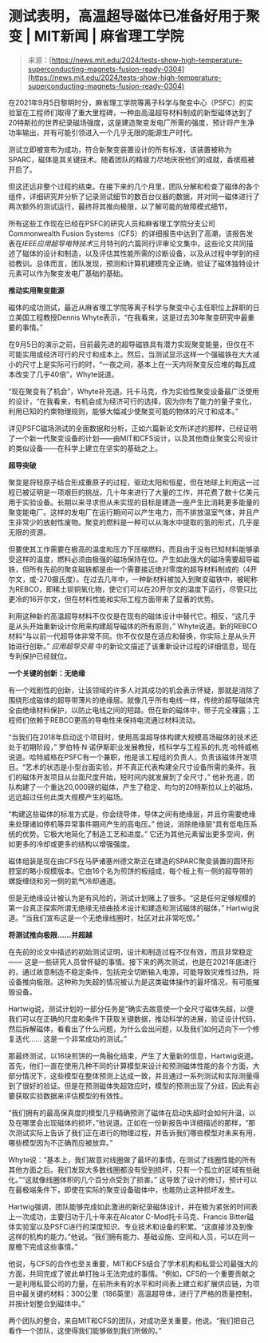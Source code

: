 <!--yml

category: 未分类

日期：2024-05-27 14:43:22

-->

# 测试表明，高温超导磁体已准备好用于聚变 | MIT新闻 | 麻省理工学院

> 来源：[https://news.mit.edu/2024/tests-show-high-temperature-superconducting-magnets-fusion-ready-0304](https://news.mit.edu/2024/tests-show-high-temperature-superconducting-magnets-fusion-ready-0304)

在2021年9月5日黎明时分，麻省理工学院等离子科学与聚变中心（PSFC）的实验室在工程师们取得了重大里程碑，一种由高温超导材料制成的新型磁体达到了20特斯拉的世界纪录磁场强度，这是建造聚变发电厂所需的强度，预计将产生净功率输出，并有可能引领进入一个几乎无限的能源生产时代。

测试立即被宣布为成功，符合新聚变装置设计的所有标准，该装置被称为SPARC，磁体是其关键技术。随着团队的精疲力尽地庆祝他们的成就，香槟瓶被开启了。

但这还远非整个过程的结束。在接下来的几个月里，团队分解和检查了磁体的各个组件，详细研究并分析了记录测试细节的数百台仪器的数据，并对同一磁体进行了两次额外的测试运行，最终将其推向极限，以了解可能的故障模式细节。

所有这些工作现在已经在PSFC的研究人员和麻省理工学院分支公司Commonwealth Fusion Systems（CFS）的详细报告中达到了高潮，该报告发表在*IEEE应用超导电特技术*三月特刊的六篇同行评审论文集中。这些论文共同描述了磁体的设计和制造，以及评估其性能所需的诊断设备，以及从过程中学到的经验教训。总体而言，团队发现，预测和计算机建模完全正确，验证了磁体独特设计元素可以作为聚变发电厂基础的基础。

**推动实用聚变能源**

磁体的成功测试，最近从麻省理工学院等离子科学与聚变中心主任职位上辞职的日立美国工程教授Dennis Whyte表示，“在我看来，这是过去30年聚变研究中最重要的事情。”

在9月5日的演示之前，目前最先进的超导磁铁具有潜力实现聚变能量，但仅在不可能实用或经济可行的尺寸和成本上。然后，当测试显示这样一个强磁铁在大大减小的尺寸上是实际可行的时，“一夜之间，基本上在一天内将聚变反应堆的每瓦成本改变了几乎40倍”，Whyte说道。

“现在聚变有了机会”，Whyte补充道。托卡马克，作为实验性聚变设备最广泛使用的设计，“在我看来，有机会成为经济可行的选择，因为你有了能力的量子变化，利用已知的约束物理规则，能够大幅减少使聚变可能的物体的尺寸和成本。”

详见PSFC磁场测试的全面数据和分析，正如六篇新论文所详述的那样，已经证明了一个新一代聚变设备的计划——由MIT和CFS设计，以及其他商业聚变公司设计的类似设备——在科学上建立在坚实的基础之上。

**超导突破**

聚变是将轻原子结合形成重原子的过程，驱动太阳和恒星，但在地球上利用这一过程已被证明是一项艰巨的挑战，几十年来进行了大量的工作，并花费了数十亿美元用于实验设备。长期以来寻求但从未实现的目标是建造一座产生比消耗更多能量的聚变能电厂。这样的发电厂在运行期间可以产生电力，而不排放温室气体，并且产生非常少的放射性废物。聚变的燃料是一种可以从海水中提取的氢的形式，几乎是无限的资源。

但要使其工作需要在极高的温度和压力下压缩燃料，而且由于没有已知材料能够承受这样的温度，燃料必须由极强的磁场保持在位。产生如此强大的磁场需要超导磁铁，但所有先前的聚变磁铁都是由一个需要接近绝对零度的超导材料制成的（4开尔文，或-270摄氏度）。在过去几年中，一种新材料被加入到聚变磁铁中，被昵称为REBCO，即稀土钡铜氧化物，使它们可以在20开尔文的温度下运行，尽管只比更冷的16开尔文，但在材料性能和实际工程方面带来了显著的优势。

利用这种新的高温超导材料不仅仅是在现有的磁体设计中替代它。相反，“这几乎是从头开始重新设计你用来构建超导磁体的所有原则，” Whyte说道。新的REBCO材料“与以前一代超导体非常不同。你不仅仅是在适应和替换，你实际上是从头开始进行创新。” *应用超导交易* 中的新论文描述了该重新设计过程的详细信息，现在专利保护已经就位。

**一个关键的创新：无绝缘**

有一个戏剧性的创新，让该领域的许多人对其成功的机会表示怀疑，那就是消除了围绕形成磁体的超导带薄片的绝缘层。就像几乎所有电线一样，传统的超导磁体完全由绝缘材料保护，以防止电线之间的短路。但在新的磁体中，带子完全裸露；工程师们依赖于REBCO更高的导电性来保持电流通过材料流动。

“当我们在2018年启动这个项目时，使用高温超导体构建大规模高场磁体的技术还处于初期阶段，” 罗伯特·N·诺伊斯职业发展教授，核科学与工程系的扎克·哈特威格说道。哈特威格在PSFC有一个兼职，他是该工程组的负责人，负责该磁体开发项目。“艺术的状态是小型台面实验，并不真正代表构建全尺寸设备所需的条件。我们的磁体开发项目从台面尺度开始，短时间内就发展到了全尺寸，” 他补充道，团队构建了一个重达20,000磅的磁体，产生了稳定、均匀的20特斯拉以上的磁场，远远超过任何此类大规模产生的磁场。

“构建这些磁体的标准方式是，你会绕导体，导体之间有绝缘层，并且你需要绝缘来处理诸如停机等异常事件期间产生的高电压。” 他说，消除绝缘层“具有低电压系统的优势。它极大地简化了制造工艺和进度。” 它还为其他元素留出更多空间，例如更多的冷却或更多的结构以增强强度。

磁体组装是现在由CFS在马萨诸塞州德文斯正在建造的SPARC聚变装置的圆环形腔室的略小规模版本。它由16个名为煎饼的板组成，每个板上有一侧的超导带的螺旋缠绕和另一侧的氦气冷却通道。

但是无绝缘设计被认为是有风险的，测试计划赌上了很多。“这是任何足够规模的第一台真正探索所谓无绝缘无扭曲技术设计和建造和测试磁体的磁体，” Hartwig说道。“当我们宣布这是一个无绝缘线圈时，社区对此非常吃惊。”

**将测试推向极限……并超越**

在先前的论文中描述的初始测试证明，设计和制造过程不仅有效，而且非常稳定 —— 这是一些研究人员曾怀疑的事情。接下来的两次测试，也是在2021年底进行的，通过故意制造不稳定条件，包括完全切断输入电源，可能导致灾难性过热，将设备推向极限。这种称为失超的情况被认为是这类磁体操作的最坏情况，有可能摧毁设备。

Hartwig说，测试计划的一部分任务是“确实去故意使一个全尺寸磁体失超，以便我们可以在正确的尺度和条件下获取关键数据，推动科学的进展，验证设计代码，然后拆解磁体，看看出了什么问题，为什么会出问题，以及我们如何迈向下一个修复迭代…… 这是一个非常成功的测试。”

那最终测试，以16块煎饼的一角融化结束，产生了大量新的信息，Hartwig说道。首先，他们一直在使用几种不同的计算模型来设计和预测磁体性能的各个方面，大部分情况下，这些模型在整体预测上达成一致，并且通过一系列测试和实际测量得到了很好的验证。但是在预测磁体失超效应时，模型的预测出现了分歧，因此有必要获取实验数据来评估模型的有效性。

“我们拥有的最高保真度的模型几乎精确预测了磁体在启动失超时会如何升温，以及在哪里会出现磁体的损坏，”他说道。正如在一份新报告中详细描述的那样，“那次测试实际上告诉了我们正在进行的物理过程，并告诉我们哪些模型对未来有用，哪些模型因为不正确而应被放弃。”

Whyte说：“基本上，我们故意对线圈做了最坏的事情，在测试了线圈性能的所有其他方面之后。我们发现大多数线圈都没有受到损坏，只有一个孤立的区域有些融化。”“这就像线圈体积的几个百分点受到了损害。” 这导致了设计的修订，预计可以在最极端条件下，即使在实际的聚变设备磁体中，也能防止这种损坏发生。

Hartwig强调，团队能够完成如此激进的新纪录磁体设计，并在极为紧张的时间表上一次成功，主要归功于几十年来在Alcator C-Mod托卡马克、Francis Bitter磁体实验室以及PSFC进行的深度知识、专业技术和设备的积累。“这直接涉及到像这样的机构的能力。”他说。“我们拥有能力、基础设施、空间和人员，可以在同一屋檐下完成这些事情。”

他说，与CFS的合作也至关重要，MIT和CFS结合了学术机构和私营公司最强大的方面，共同完成了彼此单打独斗无法完成的事情。“例如，CFS的一个重要贡献之一是利用私营公司的力量，在前所未有的水平和时间表上建立和扩展供应链，为项目中最关键的材料：300公里（186英里）高温超导体，进行了严格的质量控制，并按计划整合到磁体中。”

两个团队的整合，来自MIT和CFS的团队，对成功至关重要，他说。“我们把自己看作一个团队，这使得我们能够做到我们所做的。”
